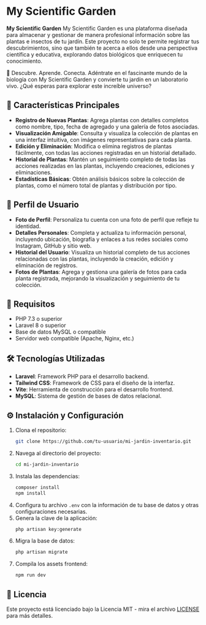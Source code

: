 # My Scientific Garden

**My Scientific Garden** My Scientific Garden es una plataforma diseñada para almacenar y gestionar de manera profesional información sobre las plantas e insectos de tu jardín. Este proyecto no solo te permite registrar tus descubrimientos, sino que también te acerca a ellos desde una perspectiva científica y educativa, explorando datos biológicos que enriquecen tu conocimiento.

🌿 Descubre. Aprende. Conecta.
Adéntrate en el fascinante mundo de la biología con My Scientific Garden y convierte tu jardín en un laboratorio vivo. ¿Qué esperas para explorar este increíble universo?
## 🚀 **Características Principales**

- **Registro de Nuevas Plantas**: Agrega plantas con detalles completos como nombre, tipo, fecha de agregado y una galería de fotos asociadas.
- **Visualización Amigable**: Consulta y visualiza la colección de plantas en una interfaz intuitiva, con imágenes representativas para cada planta.
- **Edición y Eliminación**: Modifica o elimina registros de plantas fácilmente, con todas las acciones registradas en un historial detallado.
- **Historial de Plantas**: Mantén un seguimiento completo de todas las acciones realizadas en las plantas, incluyendo creaciones, ediciones y eliminaciones.
- **Estadísticas Básicas**: Obtén análisis básicos sobre la colección de plantas, como el número total de plantas y distribución por tipo.

## 👤 **Perfil de Usuario**

- **Foto de Perfil**: Personaliza tu cuenta con una foto de perfil que refleje tu identidad.
- **Detalles Personales**: Completa y actualiza tu información personal, incluyendo ubicación, biografía y enlaces a tus redes sociales como Instagram, GitHub y sitio web.
- **Historial del Usuario**: Visualiza un historial completo de tus acciones relacionadas con las plantas, incluyendo la creación, edición y eliminación de registros.
- **Fotos de Plantas**: Agrega y gestiona una galería de fotos para cada planta registrada, mejorando la visualización y seguimiento de tu colección.

## 📜 **Requisitos**

- PHP 7.3 o superior
- Laravel 8 o superior
- Base de datos MySQL o compatible
- Servidor web compatible (Apache, Nginx, etc.)

## 🛠️ Tecnologías Utilizadas

- **Laravel**: Framework PHP para el desarrollo backend.
- **Tailwind CSS**: Framework de CSS para el diseño de la interfaz.
- **Vite**: Herramienta de construcción para el desarrollo frontend.
- **MySQL**: Sistema de gestión de bases de datos relacional.

## ⚙️ Instalación y Configuración

1. Clona el repositorio:
    ```sh
    git clone https://github.com/tu-usuario/mi-jardin-inventario.git
    ```
2. Navega al directorio del proyecto:
    ```sh
    cd mi-jardin-inventario
    ```
3. Instala las dependencias:
    ```sh
    composer install
    npm install
    ```
4. Configura tu archivo `.env` con la información de tu base de datos y otras configuraciones necesarias.
5. Genera la clave de la aplicación:
    ```sh
    php artisan key:generate
    ```
6. Migra la base de datos:
    ```sh
    php artisan migrate
    ```
7. Compila los assets frontend:
    ```sh
    npm run dev
    ```


## 📜 Licencia

Este proyecto está licenciado bajo la Licencia MIT - mira el archivo [LICENSE](LICENSE) para más detalles.
